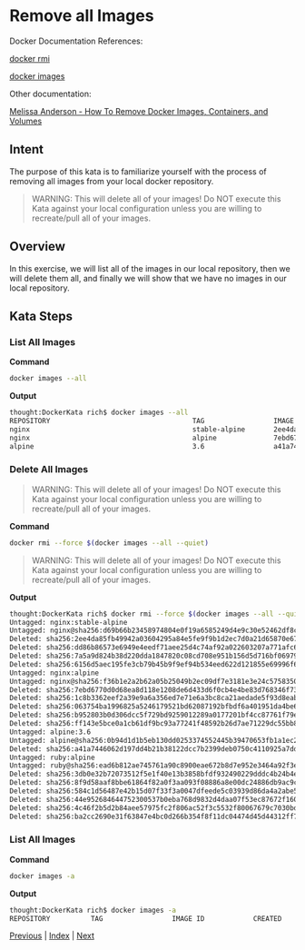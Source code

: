 # Remove all Images

Docker Documentation References:

[docker rmi](https://docs.docker.com/engine/reference/commandline/rmi/)

[docker images](https://docs.docker.com/engine/reference/commandline/images/)

Other documentation:

[Melissa Anderson - How To Remove Docker Images, Containers, and Volumes](https://www.digitalocean.com/community/tutorials/how-to-remove-docker-images-containers-and-volumes)

## Intent

The purpose of this kata is to familiarize yourself with the process of removing all images from your local docker repository.

> WARNING: This will delete all of your images! Do NOT execute this Kata against your local configuration unless you are willing to recreate/pull all of your images.

## Overview

In this exercise, we will list all of the images in our local repository, then we will delete them all, and finally we will show that we have no images in our local repository.

## Kata Steps

### List All Images

**Command**

```bash
docker images --all
```

**Output**

```bash
thought:DockerKata rich$ docker images --all
REPOSITORY                                   TAG                 IMAGE ID            CREATED             SIZE
nginx                                        stable-alpine       2ee4da85fb49        2 days ago          15.5 MB
nginx                                        alpine              7ebd6770d0d6        2 days ago          15.5 MB
alpine                                       3.6                 a41a7446062d        6 days ago          3.97 MB
```

### Delete All Images

> WARNING: This will delete all of your images! Do NOT execute this Kata against your local configuration unless you are willing to recreate/pull all of your images.

**Command**

```bash
docker rmi --force $(docker images --all --quiet)
```

> WARNING: This will delete all of your images! Do NOT execute this Kata against your local configuration unless you are willing to recreate/pull all of your images.

**Output**

```bash
thought:DockerKata rich$ docker rmi --force $(docker images --all --quiet)
Untagged: nginx:stable-alpine
Untagged: nginx@sha256:d69b66b23458974804e0f19a6585249d4e9c30e52462df8c7a29381cd598ba20
Deleted: sha256:2ee4da85fb49942a03604295a84e5fe9f9b1d2ec7d0a21d65870e67ce2a06525
Deleted: sha256:dd86b86573e6949e4eedf71aee25d4c74af92a022603207a771afc672fcbabab
Deleted: sha256:7a5a9d824b38d220dda1847820c08cd708e951b156d5d716bf069795b542e866
Deleted: sha256:6156d5aec195fe3cb79b45b9f9ef94b534eed622d121855e69996f6ec6130ce0
Untagged: nginx:alpine
Untagged: nginx@sha256:f36b1e2a2b62a05b25049b2ec09df7e3181e3e24c5758350578bfe1ee594176f
Deleted: sha256:7ebd6770d0d68ea8d118e1208de6d433d6f0cb4e4be83d768346f737e6808177
Deleted: sha256:1c8b3362eef2a39e9a6a356ed7e71e6a3bc8ca21aedade5f93d8eab094a828c6
Deleted: sha256:063754ba1996825a5246179521bd62087192bfbdf6a401951da4be648b982dc8
Deleted: sha256:b952803b0d306dcc5f729bd9259012289a0177201bf4cc87761f79e7c907a2a0
Deleted: sha256:ff143e5bce0a1cb61df9bc93a77241f48592b26d7ae71229dc55bb87eba09531
Untagged: alpine:3.6
Untagged: alpine@sha256:0b94d1d1b5eb130dd0253374552445b39470653fb1a1ec2d81490948876e462c
Deleted: sha256:a41a7446062d197dd4b21b38122dcc7b2399deb0750c4110925a7dd37c80f118
Untagged: ruby:alpine
Untagged: ruby@sha256:ead6b812ae745761a90c8900eae672b8d7e952e3464a92f3e977b073e4f91f1a
Deleted: sha256:3db0e32b72073512f5e1f40e13b3858bfdf932490229dddc4b24b4e1d19b8f22
Deleted: sha256:8f9d58aaf8bbe61864f82a0f3aa093f08886a8e00dc24886db9ac9c21df37a31
Deleted: sha256:584c1d56487e42b15d07f33f3a0047dfeede5c03939d86da4a2abe5c0988333a
Deleted: sha256:44e952684644752300537b0eba768d9832d4daa07f53ec87672f16084d890f38
Deleted: sha256:4c46f2b5d2b84aee57975fc2f806ac52f3c5532f80067679c7030bde4b768241
Deleted: sha256:ba2cc2690e31f63847e4bc0d266b354f8f11dc04474d45d44312ff70edae9c98
```

### List All Images

**Command**

```bash
docker images -a
```

**Output**

```bash
thought:DockerKata rich$ docker images -a
REPOSITORY          TAG                 IMAGE ID            CREATED             SIZE
```

[Previous](25_remove_dangling_images.md) | [Index](README.md) | [Next](27_list_volumes.md)
